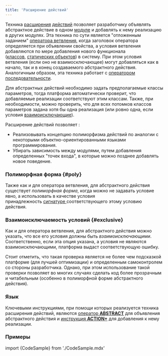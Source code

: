 ```yaml
---
title: 'Расширение действий'
---
```


Техника [расширения](https://ru-documentation.lsfusion.org/display/LSFUS/Mixin) [действий](Actions.md) позволяет разработчику объявлять абстрактное действие в одном [модуле](Modules.md) и добавлять к нему реализацию в других модулях. Эта техника по сути является "отложенным заданием" [оператора ветвления](Branching_CASE_IF_MULTI_.md), когда заголовок оператора определяется при объявлении свойства, а условия ветвления добавляются по мере добавления нового функционала ([классов](Classes.md), [статических объектов](User_classes.md)) в систему. При этом условия ветвления (если оно не взаимосключающее) могут добавляться как в начало, так и в конец создаваемого абстрактного действия. Аналогичным образом, эта техника работает с [оператором последовательности](Sequence_..._.md).

Для абстрактных действий необходимо задать предполагаемые классы параметров, тогда платформа автоматически проверит, что добавляемые реализации соответствуют этим классам. Также, при необходимости, можно проверить, что для всех потомков классов параметров задана хотя бы одна реализация (или ровно одна, если условия [взаимоисключающие](Selection_CASE_IF_MULTI_OVERRIDE_EXCLUSIVE_.md)).

Расширение действий позволяет :

-   Реализовывать концепцию полиморфизма действий по аналогии с некоторыми объектно-ориентированными языками программирования.
-   Убирать зависимость между модулями, путем добавления определенных "точек входа", в которые можно позднее добавлять новое поведение.

### Полиморфная форма {#poly}

Также как и для оператора ветвления, для абстрактного действия существует *полиморфная форма*, когда можно не задавать условие явно, а использовать в качестве условия принадлежность [сигнатуре ](Property_signature_CLASS_.md)соответствующего этому условию действия.

### Взаимоисключаемость условий {#exclusive}

Как и для оператора ветвления, для абстрактного действия можно указать, что все его условия должны быть *взаимоисключающими*. Соответственно, если эта опция указана, а условия не являются взаимоисключающими, платформа выдаст соответствующую ошибку.

Стоит отметить, что такая проверка является не более чем подсказкой платформе (для лучшей оптимизации) и определенным самоконтролем со стороны разработчика. Однако, при этом использование такой проверки позволяет во многих случаях сделать код более прозрачным и читабельным (особенно в полиморфной форме абстрактного действия).

### Язык

Ключевыми инструкциями, при помощи которых реализуется техника расширения действий, являются [оператор **ABSTRACT**](ABSTRACT_operator_action_.md) для объявления абстрактного действия и [инструкция **ACTION+**](ACTION+_instruction.md) для добавления к нему реализации.

### Примеры

import {CodeSample} from './CodeSample.mdx'

<CodeSample url="https://ru-documentation.lsfusion.org/sample?file=ActionSample&block=abstract"/>


<CodeSample url="https://ru-documentation.lsfusion.org/sample?file=InstructionSample&block=extendaction"/>

  
